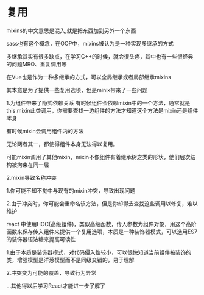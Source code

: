 # 复用
mixins的中文意思是混入,就是把东西加到另外一个东西

sass也有这个概念，在OOP中，mixins被认为是一种实现多继承的方式

多继承其实有很多缺点，在学习C++的时候，就会很头疼，其中也有一些很经典的问题MRO、重复调用等

在Vue也是作为一种多继承的方式，可以全局继承或者局部继承mixins

其本意是为了提供一些复用选项，但是minix带来了一些问题

1.为组件带来了隐式依赖关系
有时候组件会依赖mixin中的一个方法，通常就是this.mixin此类调用，你需要查找一边组件的方法才知道这个方法是mixin还是组件本身

有时候mixin会调用组件内的方法

无论两者其一，都使得组件本身无法得以复用。

可能mixin调用了其他mixin，mixin不像组件有着继承树之类的形状，他们层次结构被拘束在同一层


2.mixin导致名称冲突

1.你可能不知不觉中与现有的mixin冲突，导致出现问题

2.由于冲突时，你可能会重命名该方法，但是你却得去查找这些调用以修复，难以维护


react 中使用HOC(高级组件)，类似高级函数，传入参数为组件对象，用这个高阶函数来保存传入组件来提供一个复用选项，本质是一种装饰器模式，可以选用ES7的装饰器语法糖来提高可读性

1.由于本质是装饰器模式，对代码侵入性较小，可以很快知道当前组件被装饰的类，增强模型是洋葱模型而不是同级交错的，易于理解

2.冲突变为可能的覆盖，导致行为异常

...其他得以后学习React才能进一步了解了